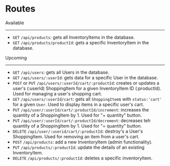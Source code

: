 # Routes

Available
___
- `GET` `/api/products`: gets all InventoryItems in the database.
- `GET` `/api/products/productId`: gets a specific InventoryItem in the database.

Upcoming
___
- `GET` `/api/users`: gets all Users in the database.
- `GET` `/api/users/:userId`: gets data for a specific User in the database.
- `POST` or `PUT` `/api/users/:userId/cart/:productId`: creates or updates a user's (:userId)
ShoppingItem for a given InventoryItem ID (:productId). Used for managing a user's
shopping cart.
- `GET` `/api/users/:userId/cart`: gets all `ShoppingItem`s with `status:'cart'`
for a given `User`. Used to display items in a specific user's cart.
- `PUT` `/api/user/:userId/cart/:productId/increment`: increases the quantity of a
ShoppingItem by 1. Used for "+ quantity" button.
- `PUT` `/api/user/:userId/cart/:productId/decrement`: decreases teh quantity of a
ShoppingItem by 1. Used for "= quantity" button.
- `DELETE` `/api/user/:userid/cart/:productId`: destroy's a User's ShoppingItem.
Used for removing an item from a user's cart.
- `POST` `/api/products`: add a new InventoryItem (admin functionality).
- `PUT` `/api/products/:productId`: update the details of an existing InventoryItem.
- `DELETE` `/api/products/:productId`: deletes a specific inventoryItem.
